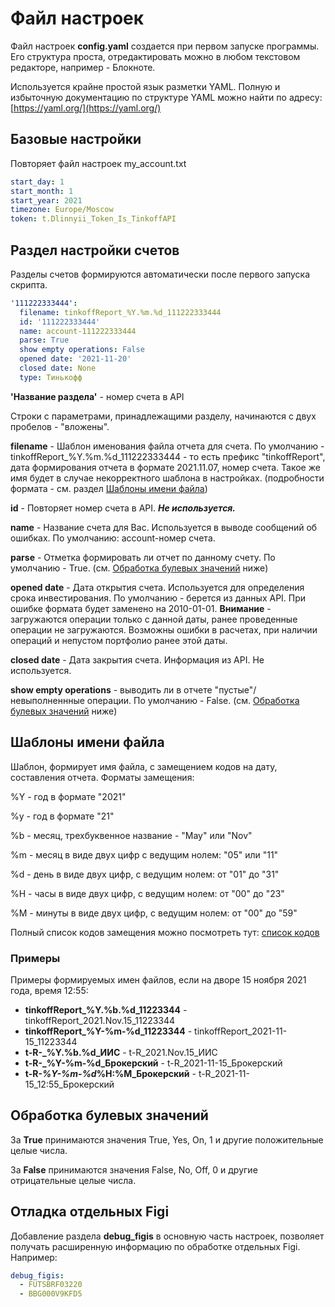 # Файл настроек

Файл настроек **config.yaml** создается при первом запуске программы.
Его структура проста, отредактировать можно в любом текстовом редакторе, например - Блокноте.

Используется крайне простой язык разметки YAML.
Полную и избыточную документацию по структуре YAML можно найти по адресу: [https://yaml.org/](https://yaml.org/)

## Базовые настройки

Повторяет файл настроек my_account.txt

```yaml
start_day: 1
start_month: 1
start_year: 2021
timezone: Europe/Moscow
token: t.Dlinnyii_Token_Is_TinkoffAPI
```

## Раздел настройки счетов

Разделы счетов формируются автоматически после первого запуска скрипта.

```yaml
'111222333444':
  filename: tinkoffReport_%Y.%m.%d_111222333444
  id: '111222333444'
  name: account-111222333444
  parse: True
  show empty operations: False
  opened date: '2021-11-20'
  closed date: None
  type: Тинькофф
```

**'Название раздела'** - номер счета в API

Строки с параметрами, принадлежащими разделу, начинаются с двух пробелов - "вложены".

**filename** - Шаблон именования файла отчета для счета. По умолчанию - tinkoffReport_%Y.%m.%d_111222333444 - то есть префикс "tinkoffReport", дата формирования отчета в формате 2021.11.07, номер счета. Такое же имя будет в случае некорректного шаблона в настройках. (подробности формата - см. раздел [Шаблоны имени файла](#шаблоны-имени-файла))

**id** - Повторяет номер счета в API. ***Не используется.***

**name** - Название счета для Вас. Используется в выводе сообщений об ошибках. По умолчанию: account-номер счета.

**parse** - Отметка формировать ли отчет по данному счету. По умолчанию - True. (см. [Обработка булевых значений](#обработка-булевых-значений) ниже)

**opened date** - Дата открытия счета. Используется для определения срока инвестирования. По умолчанию - берется из данных API. При ошибке формата будет заменено на 2010-01-01. **Внимание** - загружаются операции только с данной даты, ранее проведенные операции не загружаются. Возможны ошибки в расчетах, при наличии операций и непустом портфолио ранее этой даты.

**closed date** - Дата закрытия счета. Информация из API. Не используется.

**show empty operations** - выводить ли в отчете "пустые"/невыполненнные операции. По умолчанию - False. (см. [Обработка булевых значений](#обработка-булевых-значений) ниже)

## Шаблоны имени файла

Шаблон, формирует имя файла, с замещением кодов на дату, составления отчета. Форматы замещения:

%Y - год в формате "2021"

%y - год в формате "21"

%b - месяц, трехбуквенное название - "May" или "Nov"

%m - месяц в виде двух цифр с ведущим нолем: "05" или "11"

%d - день в виде двух цифр, с ведущим нолем: от "01" до "31"

%H - часы в виде двух цифр, с ведущим нолем: от "00" до "23"

%M - минуты в виде двух цифр, с ведущим нолем: от "00" до "59"

Полный список кодов замещения можно посмотреть тут: [список кодов](https://docs.python.org/3/library/datetime.html#strftime-and-strptime-format-codes)

### Примеры

Примеры формируемых имен файлов, если на дворе 15 ноября 2021 года, время 12:55:

* **tinkoffReport_%Y.%b.%d_11223344** - tinkoffReport_2021.Nov.15_11223344
* **tinkoffReport_%Y-%m-%d_11223344** - tinkoffReport_2021-11-15_11223344
* **t-R-_%Y.%b.%d_ИИС** - t-R_2021.Nov.15_ИИС
* **t-R-_%Y-%m-%d_Брокерский** - t-R_2021-11-15_Брокерский
* **t-R-_%Y-%m-%d_%H:%M_Брокерский** - t-R_2021-11-15_12:55_Брокерский

## Обработка булевых значений

За **True** принимаются значения True, Yes, On, 1 и другие положительные целые числа.

За **False** принимаются значения False, No, Off, 0 и другие отрицательные целые числа.

## Отладка отдельных Figi

Добавление раздела **debug_figis** в основную часть настроек, позволяет получать расширенную информацию по обработке отдельных Figi. Например:

```yaml
debug_figis:
  - FUTSBRF03220
  - BBG000V9KFD5
```
